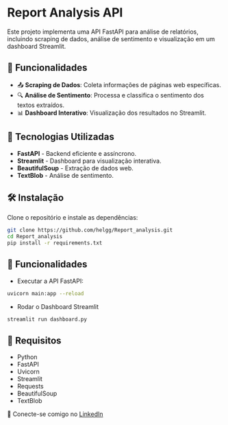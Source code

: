 # Report Analysis API

Este projeto implementa uma API FastAPI para análise de relatórios, incluindo scraping de dados, análise de sentimento e visualização em um dashboard Streamlit.

## 📌 Funcionalidades

- 📤 **Scraping de Dados**: Coleta informações de páginas web específicas.
- 🔍 **Análise de Sentimento**: Processa e classifica o sentimento dos textos extraídos.
- 📊 **Dashboard Interativo**: Visualização dos resultados no Streamlit.

## 🚀 Tecnologias Utilizadas

- **FastAPI** - Backend eficiente e assíncrono.
- **Streamlit** - Dashboard para visualização interativa.
- **BeautifulSoup** - Extração de dados web.
- **TextBlob** - Análise de sentimento.

## 🛠️ Instalação

Clone o repositório e instale as dependências:

```bash
git clone https://github.com/helgg/Report_analysis.git
cd Report_analysis
pip install -r requirements.txt
```

## 📌 Funcionalidades
- Executar a API FastAPI:
```bash
uvicorn main:app --reload
```
- Rodar o Dashboard Streamlit
```bash
streamlit run dashboard.py
```

## 📌 Requisitos

- Python
- FastAPI
- Uvicorn
- Streamlit
- Requests
- BeautifulSoup
- TextBlob

📎 Conecte-se comigo no [LinkedIn](https://www.linkedin.com/in/helder-gualdi-de-godoy/)

